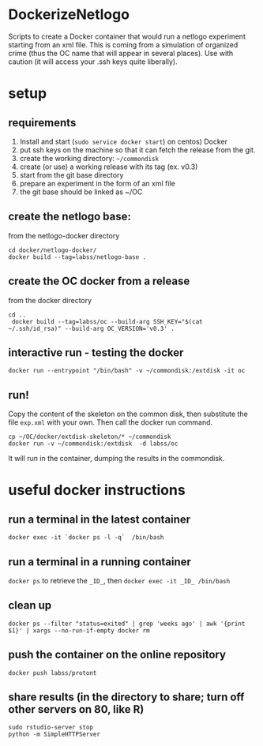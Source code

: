 # DockerizeNetlogo
Scripts to create a Docker container that would run a netlogo experiment starting from an xml file.
This is coming from a simulation of organized crime (thus the OC name that will appear in several places).
Use with caution (it will access your .ssh keys quite liberally).

# setup

## requirements

1. Install and start (`sudo service docker start`) on centos) Docker
2. put ssh keys on the machine so that it can fetch the release from the git.
3. create the working directory: `~/commondisk`
4. create (or use) a working release with its tag (ex. v0.3)
5. start from the git base directory
6. prepare an experiment in the form of an xml file
7. the git base should be linked as ~/OC

## create the netlogo base:
from the netlogo-docker directory 
```
cd docker/netlogo-docker/
docker build --tag=labss/netlogo-base .
```

## create the OC docker from a release
from the docker directory
```
cd ..
 docker build --tag=labss/oc --build-arg SSH_KEY="$(cat ~/.ssh/id_rsa)" --build-arg OC_VERSION='v0.3' .
```

## interactive run - testing the docker

`docker run --entrypoint "/bin/bash" -v ~/commondisk:/extdisk -it oc `

## run!
Copy the content of the skeleton on the common disk, then substitute the file `exp.xml` with your own. Then call the docker run command.

```
cp ~/OC/docker/extdisk-skeleton/* ~/commondisk
docker run -v ~/commondisk:/extdisk  -d labss/oc
```

It will run in the container, dumping the results in the commondisk.

# useful docker instructions

## run a terminal in the latest container
``` 
docker exec -it `docker ps -l -q`  /bin/bash
``` 

## run a terminal in a running container
`docker ps` to retrieve the `_ID_`, then `docker exec -it _ID_ /bin/bash`

## clean up
```docker ps -a
docker ps --filter "status=exited" | grep 'weeks ago' | awk '{print $1}' | xargs --no-run-if-empty docker rm
```

## push the container on the online repository
```
docker push labss/protont
```
## share results (in the directory to share; turn off other servers on 80, like R)
```
sudo rstudio-server stop
python -m SimpleHTTPServer
```
